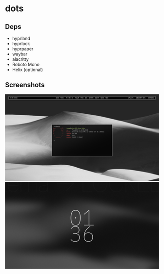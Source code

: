 # dots

## Deps
 - hyprland
 - hyprlock
 - hyprpaper
 - waybar
 - alacritty
 - Roboto Mono
 - Helix (optional)

## Screenshots
![System](.assets/sys.png)
![Lockscreen](.assets/lockscreen.png)
